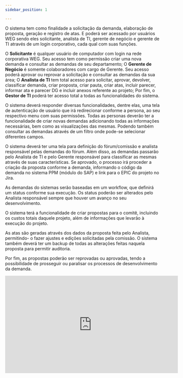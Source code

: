 ```yaml
---
sidebar_position: 1

---
```

O sistema tem como finalidade a solicitação da demanda, elaboração de proposta, geração e registro de atas. E poderá ser acessado por usuários WEG sendo eles solicitante, analista de TI, gerente de negócio e gerente de TI através de um login corporativo, cada qual com suas funções.

O **Solicitante** é qualquer usuário de computador com login na rede corporativa WEG. Seu acesso tem como permissão criar uma nova demanda e consultar as demandas de seu departamento; O **Gerente de Negócio** é somente colaboradores com cargo de Gerente. Seu acesso poderá aprovar ou reprovar a solicitação e consultar as demandas da sua área; O **Analista de TI** tem total acesso para solicitar, aprovar, devolver, classificar demanda, criar proposta, criar pauta, criar atas, incluir parecer, informar ata e parecer DG e incluir anexos referente ao projeto; Por fim, o **Gestor de TI** poderá ter acesso total a todas as funcionalidades do sistema. 

O sistema deverá responder diversas funcionalidades, dentre elas, uma tela de autenticação de usuário que irá redirecionar conforme a persona, ao seu respectivo menu com suas permissões. Todas as personas deverão ter a funcionalidade de criar novas demandas adicionando todas as informações necessárias, bem como as visualizações das mesmas. Podendo também consultar as demandas através de um filtro onde pode-se selecionar diferentes campos.

O sistema deverá ter uma tela para definição do fórum/comissão e analista responsável pelas demandas do fórum. Além disso, as demandas passarão pelo Analista de TI e pelo Gerente responsável para classificar as mesmas através de suas características. Se aprovado, o processo irá proceder a criação da proposta conforme a demanda, informando o código da demanda no sistema PPM (módulo do SAP) e link para o EPIC do projeto no Jira. 

As demandas do sistemas serão baseadas em um workflow, que definirá um status conforme sua execução. Os status poderão ser alterados pelo Analista responsável sempre que houver um avanço no seu desenvolvimento.

O sistema terá a funcionalidade de criar propostas para o comitê, incluindo os custos totais daquele projeto, além de informações que levarão à execução do projeto.

As atas são geradas através dos dados da proposta feita pelo Analista, permitindo- o fazer ajustes e edições solicitadas pela comissão. O sistema também deverá ter um backup de todas as alterações feitas naquela proposta para permitir auditoria.
	
Por fim, as propostas poderão ser reprovadas ou aprovadas, tendo a possibilidade de prosseguir ou paralisar os processos de desenvolvimento da demanda.

<iframe width="560" height="315" src="https://www.youtube.com/embed/mFuext3_sP8" title="YouTube video player" frameborder="0" allow="accelerometer; autoplay; clipboard-write; encrypted-media; gyroscope; picture-in-picture" allowfullscreen></iframe> 

